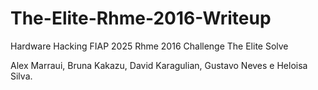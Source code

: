 # The-Elite-Rhme-2016-Writeup
Hardware Hacking FIAP 2025 Rhme 2016 Challenge The Elite Solve

Alex Marraui, Bruna Kakazu, David Karagulian, Gustavo Neves e Heloisa Silva.
